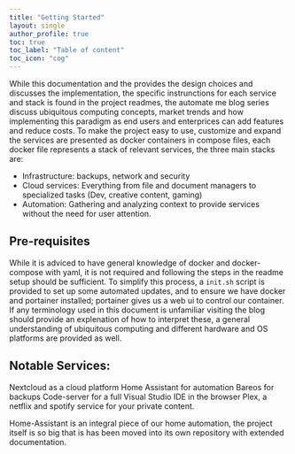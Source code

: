 ```yaml
---
title: "Getting Started"
layout: single
author_profile: true
toc: true
toc_label: "Table of content"
toc_icon: "cog"
---
```


While this documentation and the provides the design choices and discusses the implementation, the specific instrunctions for each service and stack is found in the project readmes, the automate me blog series discuss ubiquitous computing concepts, market trends and how implementing this paradigm as end users and enterprices can add features and reduce costs. To make the project easy to use, customize and expand the services are presented as docker containers in compose files, each docker file represents a stack of relevant services, the three main stacks are:
- Infrastructure: backups, network and security
- Cloud services: Everything from file and document managers to specialized tasks (Dev, creative content, gaming)
- Automation: Gathering and analyzing context to provide services without the need for user attention.

## Pre-requisites

While it is adviced to have general knowledge of docker and docker-compose with yaml, it is not required and following the steps in the readme setup should be sufficient.
To simplify this process, a `init.sh` script is provided to set up some automated updates, and to ensure we have docker and portainer installed; portainer gives us a web ui to control our container. If any terminology used in this document is unfamiliar visiting the blog should provide an explenation of how to interpret these, a general understanding of ubiquitous computing and different hardware and OS platforms are provided as well.

## Notable Services:

Nextcloud as a cloud platform
Home Assistant for automation
Bareos for backups
Code-server for a full Visual Studio IDE in the browser
Plex, a netflix and spotify service for your private content.

Home-Assistant is an integral piece of our home automation, the project itself is so big that is has been moved into its own repository with extended documentation.


